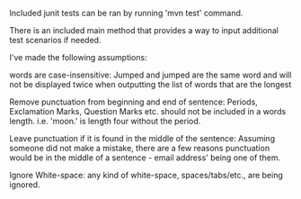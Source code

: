 Included junit tests can be ran by running 'mvn test' command.

There is an included main method that provides a way to input additional test scenarios if needed.

I've made the following assumptions:

words are case-insensitive: Jumped and jumped are the same word and will not be displayed twice when outputting the list of words that are the longest

Remove punctuation from beginning and end of sentence: Periods, Exclamation Marks, Question Marks etc. should not be included in a words length. i.e. 'moon.' is length four without the period.

Leave punctuation if it is found in the middle of the sentence: Assuming someone did not make a mistake, there are a few reasons punctuation would be in the middle of a sentence - email address' being one of them.

Ignore White-space: any kind of white-space, spaces/tabs/etc., are being ignored.
